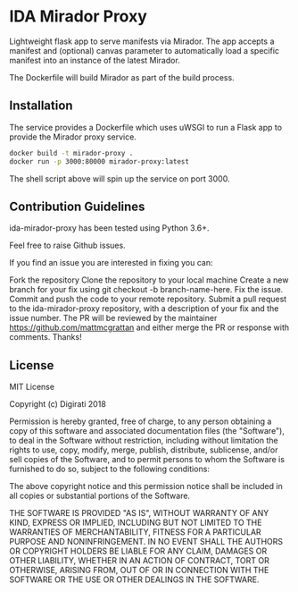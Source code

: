 # IDA Mirador Proxy
Lightweight flask app to serve manifests via Mirador. The app accepts a manifest and (optional) canvas parameter to automatically load a specific manifest into an instance of the latest Mirador.

The Dockerfile will build Mirador as part of the build process.


## Installation
The service provides a Dockerfile which uses uWSGI to run a Flask app to provide the Mirador proxy service.

```bash
docker build -t mirador-proxy .
docker run -p 3000:80000 mirador-proxy:latest
```

The shell script above will spin up the service on port 3000.

## Contribution Guidelines
ida-mirador-proxy has been tested using Python 3.6+.

Feel free to raise Github issues.

If you find an issue you are interested in fixing you can:

Fork the repository
Clone the repository to your local machine
Create a new branch for your fix using git checkout -b branch-name-here.
Fix the issue.
Commit and push the code to your remote repository.
Submit a pull request to the ida-mirador-proxy repository, with a description of your fix and the issue number.
The PR will be reviewed by the maintainer https://github.com/mattmcgrattan and either merge the PR or response with comments.
Thanks!

## License

MIT License

Copyright (c) Digirati 2018

Permission is hereby granted, free of charge, to any person obtaining a copy of this software and associated documentation files (the "Software"), to deal in the Software without restriction, including without limitation the rights to use, copy, modify, merge, publish, distribute, sublicense, and/or sell copies of the Software, and to permit persons to whom the Software is furnished to do so, subject to the following conditions:

The above copyright notice and this permission notice shall be included in all copies or substantial portions of the Software.

THE SOFTWARE IS PROVIDED "AS IS", WITHOUT WARRANTY OF ANY KIND, EXPRESS OR IMPLIED, INCLUDING BUT NOT LIMITED TO THE WARRANTIES OF MERCHANTABILITY, FITNESS FOR A PARTICULAR PURPOSE AND NONINFRINGEMENT. IN NO EVENT SHALL THE AUTHORS OR COPYRIGHT HOLDERS BE LIABLE FOR ANY CLAIM, DAMAGES OR OTHER LIABILITY, WHETHER IN AN ACTION OF CONTRACT, TORT OR OTHERWISE, ARISING FROM, OUT OF OR IN CONNECTION WITH THE SOFTWARE OR THE USE OR OTHER DEALINGS IN THE SOFTWARE.

